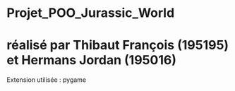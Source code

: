 # Projet_POO_Jurassic_World
# réalisé par Thibaut François (195195) et Hermans Jordan (195016)

Extension utilisée : pygame

